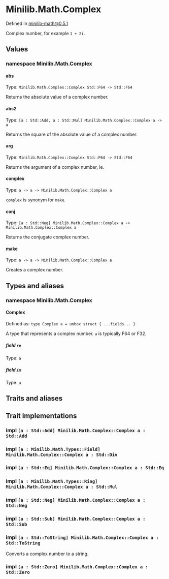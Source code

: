 # Minilib.Math.Complex

Defined in minilib-math@0.5.1

Complex number, for example `1 + 2i`.

## Values

### namespace Minilib.Math.Complex

#### abs

Type: `Minilib.Math.Complex::Complex Std::F64 -> Std::F64`

Returns the absolute value of a complex number.

#### abs2

Type: `[a : Std::Add, a : Std::Mul] Minilib.Math.Complex::Complex a -> a`

Returns the square of the absolute value of a complex number.

#### arg

Type: `Minilib.Math.Complex::Complex Std::F64 -> Std::F64`

Returns the argument of a complex number, ie.

#### complex

Type: `a -> a -> Minilib.Math.Complex::Complex a`

`complex` is synonym for `make`.

#### conj

Type: `[a : Std::Neg] Minilib.Math.Complex::Complex a -> Minilib.Math.Complex::Complex a`

Returns the conjugate complex number.

#### make

Type: `a -> a -> Minilib.Math.Complex::Complex a`

Creates a complex number.

## Types and aliases

### namespace Minilib.Math.Complex

#### Complex

Defined as: `type Complex a = unbox struct { ...fields... }`

A type that represents a complex number.
`a` is typically F64 or F32.

##### field `re`

Type: `a`

##### field `im`

Type: `a`

## Traits and aliases

## Trait implementations

### impl `[a : Std::Add] Minilib.Math.Complex::Complex a : Std::Add`

### impl `[a : Minilib.Math.Types::Field] Minilib.Math.Complex::Complex a : Std::Div`

### impl `[a : Std::Eq] Minilib.Math.Complex::Complex a : Std::Eq`

### impl `[a : Minilib.Math.Types::Ring] Minilib.Math.Complex::Complex a : Std::Mul`

### impl `[a : Std::Neg] Minilib.Math.Complex::Complex a : Std::Neg`

### impl `[a : Std::Sub] Minilib.Math.Complex::Complex a : Std::Sub`

### impl `[a : Std::ToString] Minilib.Math.Complex::Complex a : Std::ToString`

Converts a complex number to a string.

### impl `[a : Std::Zero] Minilib.Math.Complex::Complex a : Std::Zero`